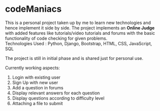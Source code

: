 # codeManiacs
This is a personal project taken up by me to learn new technologies and hence implement it side by side. The project implements an <b>Online Judge</b> with added features like tutorials/video tutorials and forums with the basic functionality of code checking for given problems.
<br>Technologies Used : Python, Django, Bootstrap, HTML, CSS, JavaScript, SQL

The project is still in initial phase and is shared just for personal use.

Currently working aspects:
1. Login with existing user
2. Sign Up with new user
3. Add a question in forums
4. Display relevant answers for each question
5. Display questions according to difficulty level
6. Attaching a file to submit
